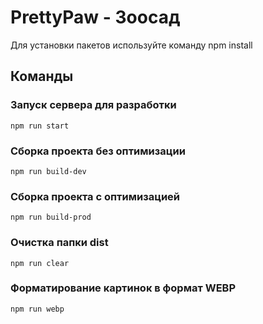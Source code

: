 # PrettyPaw - Зоосад

Для установки пакетов используйте команду npm install

## Команды

### Запуск сервера для разработки

```shell
npm run start
```

### Сборка проекта без оптимизации

```shell
npm run build-dev
```

### Сборка проекта с оптимизацией

```shell
npm run build-prod
```

### Очистка папки dist

```shell
npm run clear
```

### Форматирование картинок в формат WEBP

```shell
npm run webp
```
